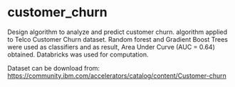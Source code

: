 # customer_churn

Design algorithm to analyze and predict customer churn. algorithm applied to Telco Customer Churn dataset. Random forest and Gradient Boost Trees were used as classifiers and as result, Area Under Curve (AUC = 0.64) obtained. Databricks was used for computation.

Dataset can be download from: 
https://community.ibm.com/accelerators/catalog/content/Customer-churn


